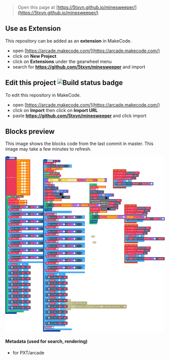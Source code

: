  


> Open this page at [https://5txvn.github.io/minesweeper/](https://5txvn.github.io/minesweeper/)

## Use as Extension

This repository can be added as an **extension** in MakeCode.

* open [https://arcade.makecode.com/](https://arcade.makecode.com/)
* click on **New Project**
* click on **Extensions** under the gearwheel menu
* search for **https://github.com/5txvn/minesweeper** and import

## Edit this project ![Build status badge](https://github.com/5txvn/minesweeper/workflows/MakeCode/badge.svg)

To edit this repository in MakeCode.

* open [https://arcade.makecode.com/](https://arcade.makecode.com/)
* click on **Import** then click on **Import URL**
* paste **https://github.com/5txvn/minesweeper** and click import

## Blocks preview

This image shows the blocks code from the last commit in master.
This image may take a few minutes to refresh.

![A rendered view of the blocks](https://github.com/5txvn/minesweeper/raw/master/.github/makecode/blocks.png)

#### Metadata (used for search, rendering)

* for PXT/arcade
<script src="https://makecode.com/gh-pages-embed.js"></script><script>makeCodeRender("{{ site.makecode.home_url }}", "{{ site.github.owner_name }}/{{ site.github.repository_name }}");</script>
